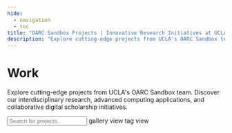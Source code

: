```yaml
---
hide:
  - navigation
  - toc
title: "OARC Sandbox Projects | Innovative Research Initiatives at UCLA"
description: "Explore cutting-edge projects from UCLA's OARC Sandbox team. Discover our interdisciplinary research, advanced computing applications, and collaborative digital scholarship initiatives."
---
```

<h1 id="title" tabindex="0">Work</h1>

<!-- add description -->
<p id="description" tabindex="0">Explore cutting-edge projects from UCLA's OARC Sandbox team. Discover our interdisciplinary research, advanced computing applications, and collaborative digital scholarship initiatives.
</p>

<!-- add a search box -->
<input type="text" id="search" class="search" onkeyup="search()" placeholder="Search for projects.." tabindex="0">

<!-- two buttons to toggle between gallery view and tag view -->
<span class="btn btn-on" tabindex="0" alt="gallery view" title="gallery view">
	gallery view
</span>
<span class="btn btn-off" tabindex="0" alt="tab view" title="tab view" onclick="window.location.href = 'tags'" onkeydown="if(event.keyCode === 13) { window.location.href = 'tags' }">
	tag view
</span>

<div class="gallery" tabindex="0"></div> 

<script>

// --------------------------------	//
//                            		//
//	  Initialize			    	//
//                            		//
// -------------------------------- //

let section = 'work'

function init(){

	// --------------------------------	//
	// Loop through project data		//
	// -------------------------------- //
	counter = 0;

	// filter data by tag, default is all
	let tag = urlParams.get('tag');
	if (tag) {
		document.querySelector('.gallery').innerHTML = '';
		data[section].forEach(function(row) {
			let tags = row[6].split(',');
			if (tags.map(function(x) { return x.trim() }).includes(tag)) {
				addGalleryItem(row,counter);
			}
			counter++;
		});
		// add the name of the tag next to the search box with an option to clear the filter
		// clear the filter by removing the tag from the url
		document.querySelector('.search').insertAdjacentHTML('afterend',` <a href="?"><span class="tag tag-filter">${tag} x</span></a>`);

	} else {
		data[section].forEach(function(row) {
			addGalleryItem(row,counter);
			counter++;
		});
	}

	// create the search function
	window.search = function() {
		let input, filter, ul, li, a, i, txtValue;
		input = document.getElementById('search');
		filter = input.value.toUpperCase();
		li = document.querySelectorAll('.gallery-container');
		for (i = 0; i < li.length; i++) {

			a = li[i].getElementsByTagName('a')[0];

			// search by project name, project description, and tags
			let txtValue = a.textContent || a.innerText;
			// search tags, which are in separate span tags of class tag
			let tags = '';
			li[i].querySelectorAll('.tag').forEach(function(tag) {
				tags += tag.textContent;
			});

			if (txtValue.toUpperCase().indexOf(filter) > -1 || tags.toUpperCase().indexOf(filter) > -1) {
				li[i].style.display = '';
			} else {
				li[i].style.display = 'none';
			}

		}
	}	


}

</script>
